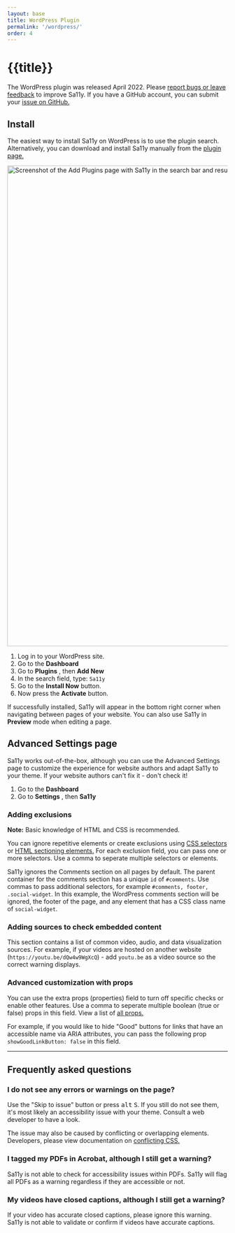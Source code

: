 ```yaml
---
layout: base
title: WordPress Plugin
permalink: '/wordpress/'
order: 4
---
```


<h1>{{title}} <i class="bi bi-wordpress"></i></h1>

The WordPress plugin was released April 2022. Please [report bugs or leave feedback](https://forms.gle/sjzK9XykETaoqZv99) to improve Sa11y. If you have a GitHub account, you can submit your [issue on GitHub.](https://github.com/ryersondmp/sa11y/issues)

## Install
The easiest way to install Sa11y on WordPress is to use the plugin search. Alternatively, you can download and install Sa11y manually from the [plugin page.](https://wordpress.org/plugins/sa11y/)

<img width="1100" class="img-fluid img-thumbnail mb-4" alt="Screenshot of the Add Plugins page with Sa11y in the search bar and results." src="{{ '/images/screenshots/wordpress-add-plugin.webp' | url }}">

1. Log in to your WordPress site.
2. Go to the **Dashboard**
3. Go to **Plugins** <i class="bi bi-arrow-right"></i><span class="sr-only">, then</span> **Add New**
4. In the search field, type: `Sa11y`
5. Go to the **Install Now** button.
6. Now press the **Activate** button.

If successfully installed, Sa11y will appear in the bottom right corner when navigating between pages of your website. You can also use Sa11y in **Preview** mode when editing a page.

## Advanced Settings page
Sa11y works out-of-the-box, although you can use the Advanced Settings page to customize the experience for website authors and adapt Sa11y to your theme. If your website authors can't fix it - don't check it!

1. Go to the **Dashboard**
2. Go to **Settings** <i class="bi bi-arrow-right"></i><span class="sr-only">, then</span> **Sa11y**

### Adding exclusions

<p class="alert alert-warning"><i class="bi bi-exclamation-octagon-fill"></i> <strong>Note:</strong> Basic knowledge of HTML and CSS is recommended.</p>

 You can ignore repetitive elements or create exclusions using [CSS selectors](https://www.w3schools.com/cssref/css_selectors.asp) or [HTML sectioning elements.](https://www.w3.org/TR/wai-aria-practices/examples/landmarks/HTML5.html) For each exclusion field, you can pass one or more selectors. Use a comma to seperate multiple selectors or elements.

Sa11y ignores the Comments section on all pages by default. The parent container for the comments section has a unique `id` of `#comments`. Use commas to pass additional selectors, for example `#comments, footer, .social-widget`. In this example, the WordPress comments section will be ignored, the footer of the page, and any element that has a CSS class name of `social-widget`.

### Adding sources to check embedded content
This section contains a list of common video, audio, and data visualization sources. For example, if your videos are hosted on another website (`https://youtu.be/dQw4w9WgXcQ`) - add `youtu.be` as a video source so the correct warning displays.

### Advanced customization with props
You can use the extra props (properties) field to turn off specific checks or enable other features. Use a comma to seperate multiple boolean (true or false) props in this field. View a list of <a href="{{ '/developers/props/' | url}}">all props.</a>

For example, if you would like to hide "Good" buttons for links that have an accessible name via ARIA attributes, you can pass the following prop `showGoodLinkButton: false` in this field.

<hr aria-hidden="true" class="mt-5">

## Frequently asked questions

### I do not see any errors or warnings on the page?
Use the "Skip to issue" button or press <kbd>alt</kbd> <kbd>S</kbd>. If you still do not see them, it's most likely an accessibility issue with your theme. Consult a web developer to have a look.

The issue may also be caused by conflicting or overlapping elements. Developers, please view documentation on <a href="{{ '/developers/conflicting-css/' | url }}">conflicting CSS.</a>

### I tagged my PDFs in Acrobat, although I still get a warning?
Sa11y is not able to check for accessibility issues within PDFs. Sa11y will flag all PDFs as a warning regardless if they are accessible or not.

### My videos have closed captions, although I still get a warning?
If your video has accurate closed captions, please ignore this warning. Sa11y is not able to validate or confirm if videos have accurate captions.
